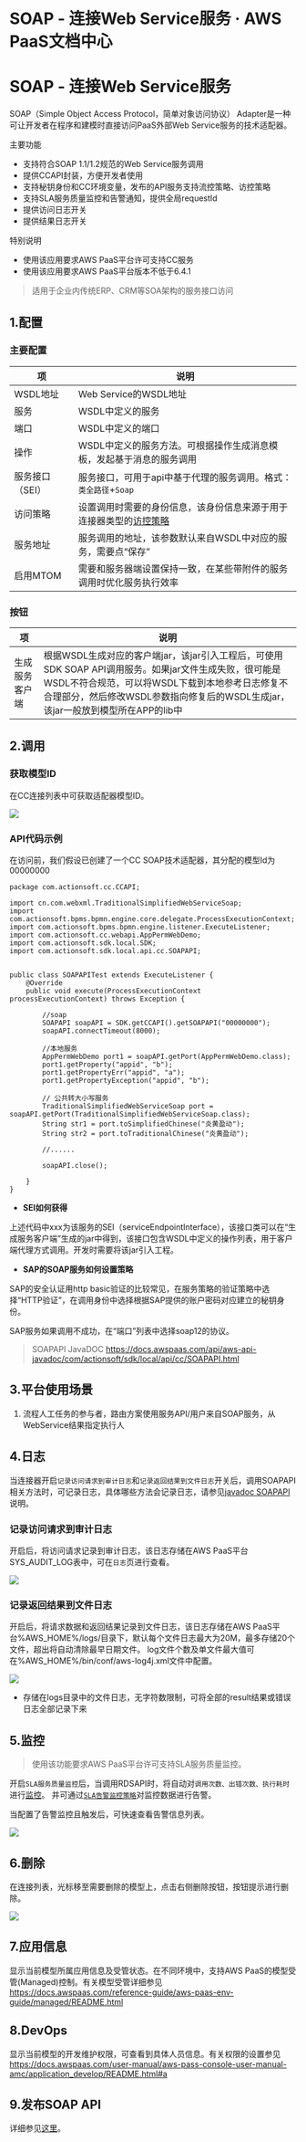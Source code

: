 # SOAP - 连接Web Service服务 · AWS PaaS文档中心

# SOAP - 连接Web Service服务

SOAP（Simple Object Access Protocol，简单对象访问协议） Adapter是一种可让开发者在程序和建模时直接访问PaaS外部Web Service服务的技术适配器。

主要功能

  * 支持符合SOAP 1.1/1.2规范的Web Service服务调用
  * 提供CCAPI封装，方便开发者使用
  * 支持秘钥身份和CC环境变量，发布的API服务支持流控策略、访控策略
  * 支持SLA服务质量监控和告警通知，提供全局requestId
  * 提供访问日志开关
  * 提供结果日志开关

特别说明

  * 使用该应用要求AWS PaaS平台许可支持CC服务
  * 使用该应用要求AWS PaaS平台版本不低于6.4.1

> 适用于企业内传统ERP、CRM等SOA架构的服务接口访问

## 1.配置

### 主要配置

项 | 说明  
---|---  
WSDL地址 | Web Service的WSDL地址  
服务 | WSDL中定义的服务  
端口 | WSDL中定义的端口  
操作 | WSDL中定义的服务方法。可根据操作生成消息模板，发起基于消息的服务调用  
服务接口（SEI） | 服务接口，可用于api中基于代理的服务调用。格式：`类全路径`+`Soap`  
访问策略 | 设置调用时需要的身份信息，该身份信息来源于用于连接器类型的[访控策略](<../service-center/access.html#adpter>)  
服务地址 | 服务调用的地址，该参数默认来自WSDL中对应的服务，需要点“保存”  
启用MTOM | 需要和服务器端设置保持一致，在某些带附件的服务调用时优化服务执行效率  
  
### 按钮

项 | 说明  
---|---  
生成服务客户端 | 根据WSDL生成对应的客户端jar，该jar引入工程后，可使用SDK SOAP API调用服务。如果jar文件生成失败，很可能是WSDL不符合规范，可以将WSDL下载到本地参考日志修复不合理部分，然后修改WSDL参数指向修复后的WSDL生成jar，该jar一般放到模型所在APP的lib中  
  
## 2.调用

### 获取模型ID

在CC连接列表中可获取适配器模型ID。

[![](https://docs.awspaas.com/reference-guide/aws-paas-cc-reference-guide/tech-adapters/soapuuid.png)](<soapuuid.png>)

### API代码示例

在访问前，我们假设已创建了一个CC SOAP技术适配器，其分配的模型Id为00000000
    
    
    package com.actionsoft.cc.CCAPI;
    
    import cn.com.webxml.TraditionalSimplifiedWebServiceSoap;
    import com.actionsoft.bpms.bpmn.engine.core.delegate.ProcessExecutionContext;
    import com.actionsoft.bpms.bpmn.engine.listener.ExecuteListener;
    import com.actionsoft.cc.webapi.AppPermWebDemo;
    import com.actionsoft.sdk.local.SDK;
    import com.actionsoft.sdk.local.api.cc.SOAPAPI;
    
    
    public class SOAPAPITest extends ExecuteListener {
        @Override
        public void execute(ProcessExecutionContext processExecutionContext) throws Exception {
    
            //soap
            SOAPAPI soapAPI = SDK.getCCAPI().getSOAPAPI("00000000");
            soapAPI.connectTimeout(8000);
    
            //本地服务
            AppPermWebDemo port1 = soapAPI.getPort(AppPermWebDemo.class);
            port1.getProperty("appid", "b");
            port1.getPropertyErr("appid", "a");
            port1.getPropertyException("appid", "b");
    
            // 公共转大小写服务
            TraditionalSimplifiedWebServiceSoap port = soapAPI.getPort(TraditionalSimplifiedWebServiceSoap.class);
            String str1 = port.toSimplifiedChinese("炎黄盈动");
            String str2 = port.toTraditionalChinese("炎黄盈动");
    
            //......
    
            soapAPI.close();
    
        }
    }
    

  * **SEI如何获得**

上述代码中xxx为该服务的SEI（serviceEndpointInterface），该接口类可以在“生成服务客户端”生成的jar中得到，该接口包含WSDL中定义的操作列表，用于客户端代理方式调用。开发时需要将该jar引入工程。

  * **SAP的SOAP服务如何设置策略**

SAP的安全认证用http basic验证的比较常见，在服务策略的验证策略中选择“HTTP验证”，在调用身份中选择根据SAP提供的账户密码对应建立的秘钥身份。

SAP服务如果调用不成功，在“端口”列表中选择soap12的协议。

> SOAPAPI JavaDOC <https://docs.awspaas.com/api/aws-api-javadoc/com/actionsoft/sdk/local/api/cc/SOAPAPI.html>

## 3.平台使用场景

  1. 流程人工任务的参与者，路由方案使用服务API/用户来自SOAP服务，从WebService结果指定执行人

## 4.日志

当连接器开启`记录访问请求到审计日志`和`记录返回结果到文件日志`开关后，调用SOAPAPI相关方法时，可记录日志，具体哪些方法会记录日志，请参见[javadoc SOAPAPI](<https://docs.awspaas.com/api/aws-api-javadoc/com/actionsoft/sdk/local/api/cc/SOAPAPI.html>)说明。

### 记录访问请求到审计日志

开启后，将访问请求记录到审计日志，该日志存储在AWS PaaS平台SYS_AUDIT_LOG表中，可在`日志`页进行查看。

[![](https://docs.awspaas.com/reference-guide/aws-paas-cc-reference-guide/tech-adapters/eslog.png)](<eslog.png>)

### 记录返回结果到文件日志

开启后，将请求数据和返回结果记录到文件日志，该日志存储在AWS PaaS平台%AWS_HOME%/logs/目录下，默认每个文件日志最大为20M，最多存储20个文件，超出将自动清除最早日期文件。 log文件个数及单文件最大值可在%AWS_HOME%/bin/conf/aws-log4j.xml文件中配置。

[![](https://docs.awspaas.com/reference-guide/aws-paas-cc-reference-guide/tech-adapters/log1.png)](<log1.png>)

  * 存储在logs目录中的文件日志，无字符数限制，可将全部的result结果或错误日志全部记录下来

## 5.监控

> 使用该功能要求AWS PaaS平台许可支持SLA服务质量监控。

开启`SLA服务质量监控`后，当调用RDSAPI时，将自动对`调用次数、出错次数、执行耗时`进行[监控](<../jk>)。 并可通过[`SLA告警监控策略`](<../service-center/sla.html>)对监控数据进行告警。

当配置了告警监控且触发后，可快速查看告警信息列表。

[![](https://docs.awspaas.com/reference-guide/aws-paas-cc-reference-guide/tech-adapters/sla.png)](<sla.png>)

## 6.删除

在连接列表，光标移至需要删除的模型上，点击右侧删除按钮，按钮提示进行删除。

[![](https://docs.awspaas.com/reference-guide/aws-paas-cc-reference-guide/tech-adapters/soap4.png)](<soap4.png>)

## 7.应用信息

显示当前模型所属应用信息及受管状态。在不同环境中，支持AWS PaaS的模型受管(Managed)控制。有关模型受管详细参见<https://docs.awspaas.com/reference-guide/aws-paas-env-guide/managed/README.html>

## 8.DevOps

显示当前模型的开发维护权限，可查看到具体人员信息。有关权限的设置参见<https://docs.awspaas.com/user-manual/aws-pass-console-user-manual-amc/application_develop/README.html#a>

## 9.发布SOAP API

详细参见[这里](<https://docs.awspaas.com/reference-guide/aws-paas-api-guide/appendix/publish_soap_api.html>)。